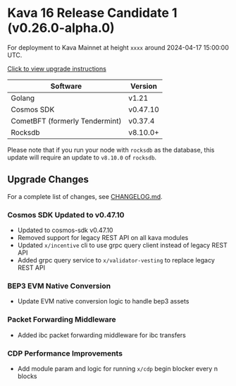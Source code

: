 # Kava 16 Release Candidate 1 (v0.26.0-alpha.0)

For deployment to Kava Mainnet at height `xxxx` around 2024-04-17 15:00:00 UTC.

[Click to view upgrade instructions](https://github.com/Kava-Labs/kava/blob/v0.26.0/migrate/v0_26/migrate.md)

| Software                       | Version  |
| ------------------------------ | -------- |
| Golang                         | v1.21    |
| Cosmos SDK                     | v0.47.10 |
| CometBFT (formerly Tendermint) | v0.37.4  |
| Rocksdb                        | v8.10.0+ |

Please note that if you run your node with `rocksdb` as the database, this update will require an update to `v8.10.0` of `rocksdb`.

## Upgrade Changes

For a complete list of changes, see [CHANGELOG.md](https://github.com/Kava-Labs/kava/blob/v0.26.0/CHANGELOG.md#v0260).

### Cosmos SDK Updated to v0.47.10

- Updated to cosmos-sdk v0.47.10
- Removed support for legacy REST API on all kava modules
- Updated `x/incentive` cli to use grpc query client instead of legacy REST API
- Added grpc query service to `x/validator-vesting` to replace legacy REST API

### BEP3 EVM Native Conversion

- Update EVM native conversion logic to handle bep3 assets

### Packet Forwarding Middleware

- Added ibc packet forwarding middleware for ibc transfers

### CDP Performance Improvements

- Add module param and logic for running `x/cdp` begin blocker every n blocks
